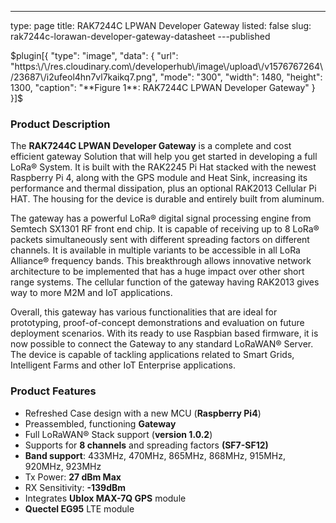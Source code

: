 ---
type: page
title: RAK7244C LPWAN Developer Gateway
listed: false
slug: rak7244c-lorawan-developer-gateway-datasheet
---published

$plugin[{
    "type": "image",
    "data": {
        "url": "https:\/\/res.cloudinary.com\/developerhub\/image\/upload\/v1576767264\/23687\/i2ufeol4hn7vl7kaikq7.png",
        "mode": "300",
        "width": 1480,
        "height": 1300,
        "caption": "**Figure 1**: RAK7244C LPWAN Developer Gateway"
    }
}]$

### Product Description

The **RAK7244C LPWAN Developer Gateway** is a complete and cost efficient gateway Solution that will help you get started in developing a full LoRa® System. It is built with the RAK2245 Pi Hat stacked with the newest Raspberry Pi 4, along with the GPS module and Heat Sink, increasing its performance and thermal dissipation, plus an optional RAK2013 Cellular Pi HAT. The housing for the device is durable and entirely built from aluminum.

The gateway has a powerful LoRa® digital signal processing engine from Semtech SX1301 RF front end chip. It is capable of receiving up to 8 LoRa® packets simultaneously sent with different spreading factors on different channels. It is available in multiple variants to be accessible in all LoRa Alliance® frequency bands. This breakthrough allows innovative network architecture to be implemented that has a huge impact over other short range systems. The cellular function of the gateway having RAK2013 gives way to more M2M and IoT applications.

Overall, this gateway has various functionalities that are ideal for prototyping, proof-of-concept demonstrations and evaluation on future deployment scenarios. With its ready to use Raspbian based firmware, it is now possible to connect the Gateway to any standard LoRaWAN® Server. The device is capable of tackling applications related to Smart Grids, Intelligent Farms and other IoT Enterprise applications.

### Product Features

- Refreshed Case design with a new MCU (**Raspberry Pi4**)
- Preassembled, functioning **Gateway**
- Full LoRaWAN® Stack support (**version 1.0.2**)
- Supports for **8 channels** and spreading factors **(SF7-SF12)**
- **Band support**: 433MHz, 470MHz, 865MHz, 868MHz, 915MHz, 920MHz, 923MHz
- Tx Power: **27 dBm Max**
- RX Sensitivity: **-139dBm**
- Integrates **Ublox MAX-7Q GPS** module
- **Quectel EG95** LTE module

